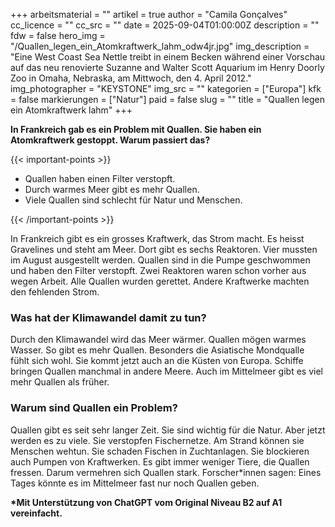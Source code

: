 +++
arbeitsmaterial = ""
artikel = true
author = "Camila Gonçalves"
cc_licence = ""
cc_src = ""
date = 2025-09-04T01:00:00Z
description = ""
fdw = false
hero_img = "/Quallen_legen_ein_Atomkraftwerk_lahm_odw4jr.jpg"
img_description = "Eine West Coast Sea Nettle treibt in einem Becken während einer Vorschau auf das neu renovierte Suzanne and Walter Scott Aquarium im Henry Doorly Zoo in Omaha, Nebraska, am Mittwoch, den 4. April 2012."
img_photographer = "KEYSTONE"
img_src = ""
kategorien = ["Europa"]
kfk = false
markierungen = ["Natur"]
paid = false
slug = ""
title = "Quallen legen ein Atomkraftwerk lahm"
+++

**In Frankreich gab es ein Problem mit Quallen. Sie haben ein Atomkraftwerk gestoppt. Warum passiert das?**

{{< important-points >}}

<ul>

<li>Quallen haben einen Filter verstopft.
</li>

<li>Durch warmes Meer gibt es mehr Quallen.
</li>

<li>Viele Quallen sind schlecht für Natur und Menschen.
</li>

</ul>

{{< /important-points >}}

In Frankreich gibt es ein grosses Kraftwerk, das Strom macht. Es heisst Gravelines und steht am Meer. Dort gibt es sechs Reaktoren. Vier mussten im August ausgestellt werden. Quallen sind in die Pumpe geschwommen und haben den Filter verstopft. Zwei Reaktoren waren schon vorher aus wegen Arbeit. Alle Quallen wurden gerettet. Andere Kraftwerke machten den fehlenden Strom.
 
### Was hat der Klimawandel damit zu tun?

Durch den Klimawandel wird das Meer wärmer. Quallen mögen warmes Wasser. So gibt es mehr Quallen. Besonders die Asiatische Mondqualle fühlt sich wohl. Sie kommt jetzt auch an die Küsten von Europa. Schiffe bringen Quallen manchmal in andere Meere. Auch im Mittelmeer gibt es viel mehr Quallen als früher.

### Warum sind Quallen ein Problem?

Quallen gibt es seit sehr langer Zeit. Sie sind wichtig für die Natur. Aber jetzt werden es zu viele. Sie verstopfen Fischernetze. Am Strand können sie Menschen wehtun. Sie schaden Fischen in Zuchtanlagen. Sie blockieren auch Pumpen von Kraftwerken. Es gibt immer weniger Tiere, die Quallen fressen. Darum vermehren sich Quallen stark. Forscher\*innen sagen: Eines Tages könnte es im Mittelmeer fast nur noch Quallen geben.

**\*Mit Unterstützung von ChatGPT vom Original Niveau B2 auf A1 vereinfacht.**